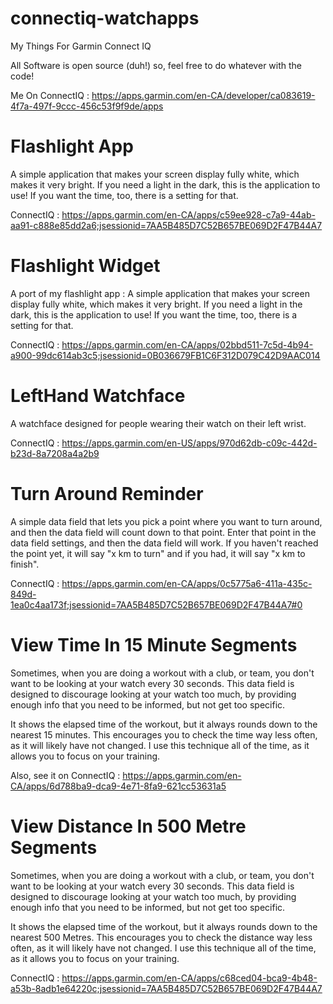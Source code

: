 # connectiq-watchapps

My Things For Garmin Connect IQ

All Software is open source (duh!) so, feel free to do whatever with the code!

Me On ConnectIQ : https://apps.garmin.com/en-CA/developer/ca083619-4f7a-497f-9ccc-456c53f9f9de/apps


# Flashlight App


A simple application that makes your screen display fully white, which makes it very bright. If you need a light in the dark, this is the application to use! If you want the time, too, there is a setting for that. 

ConnectIQ : https://apps.garmin.com/en-CA/apps/c59ee928-c7a9-44ab-aa91-c888e85dd2a6;jsessionid=7AA5B485D7C52B657BE069D2F47B44A7

# Flashlight Widget

A port of my flashlight app : A simple application that makes your screen display fully white, which makes it very bright. If you need a light in the dark, this is the application to use! If you want the time, too, there is a setting for that. 


ConnectIQ : https://apps.garmin.com/en-CA/apps/02bbd511-7c5d-4b94-a900-99dc614ab3c5;jsessionid=0B036679FB1C6F312D079C42D9AAC014

# LeftHand Watchface

A watchface designed for people wearing their watch on their left wrist.


ConnectIQ : https://apps.garmin.com/en-US/apps/970d62db-c09c-442d-b23d-8a7208a4a2b9

# Turn Around Reminder


A simple data field that lets you pick a point where you want to turn around, and then the data field will count down to that point. Enter that point in the data field settings, and then the data field will work. If you haven't reached the point yet, it will say "x km to turn" and if you had, it will say "x km to finish".


ConnectIQ : https://apps.garmin.com/en-CA/apps/0c5775a6-411a-435c-849d-1ea0c4aa173f;jsessionid=7AA5B485D7C52B657BE069D2F47B44A7#0


# View Time In 15 Minute Segments

Sometimes, when you are doing a workout with a club, or team, you don't want to be looking at your watch every 30 seconds. This data field is designed to discourage looking at your watch too much, by providing enough info that you need to be informed, but not get too specific.

It shows the elapsed time of the workout, but it always rounds down to the nearest 15 minutes. This encourages you to check the time way less often, as it will likely have not changed. I use this technique all of the time, as it allows you to focus on your training. 

Also, see it on ConnectIQ : https://apps.garmin.com/en-CA/apps/6d788ba9-dca9-4e71-8fa9-621cc53631a5

# View Distance In 500 Metre Segments


Sometimes, when you are doing a workout with a club, or team, you don't want to be looking at your watch every 30 seconds. This data field is designed to discourage looking at your watch too much, by providing enough info that you need to be informed, but not get too specific.

It shows the elapsed time of the workout, but it always rounds down to the nearest 500 Metres. This encourages you to check the distance way less often, as it will likely have not changed. I use this technique all of the time, as it allows you to focus on your training. 

ConnectIQ : https://apps.garmin.com/en-CA/apps/c68ced04-bca9-4b48-a53b-8adb1e64220c;jsessionid=7AA5B485D7C52B657BE069D2F47B44A7
